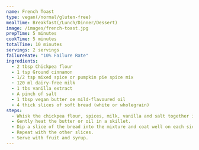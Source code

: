 ```yaml
---
name: French Toast
type: vegan(/normal/gluten-free)
mealTime: Breakfast(/Lunch/Dinner/Dessert)
image: /images/french-toast.jpg
prepTime: 5 minutes
cookTime: 5 minutes
totalTime: 10 minutes
servings: 2 servings
failureRate: "10% Failure Rate"
ingredients:
  - 2 tbsp Chickpea flour
  - 1 tsp Ground cinnamon
  - 1/2 tsp mixed spice or pumpkin pie spice mix
  - 120 ml dairy-free milk
  - 1 tbs vanilla extract
  - A pinch of salt
  - 1 tbsp vegan butter oe mild-flavoured oil
  - 4 thick slices of soft bread (white or wholegrain)
steps:
  - Whisk the chickpea flour, spices, milk, vanilla and salt together in a shallow container.
  - Gently heat the butter or oil in a skillet.
  - Dip a slice of the bread into the mixture and coat well on each side. Place in the skillet and fry on medium heat for a minute on each side until golden brown.
  - Repeat with the other slices.
  - Serve with fruit and syrup.
---
```

